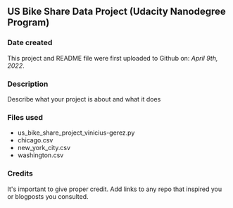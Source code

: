 ## US Bike Share Data Project (Udacity Nanodegree Program)

### Date created
This project and README file were first uploaded to Github on: *April 9th, 2022*.

### Description
Describe what your project is about and what it does

### Files used
- us_bike_share_project_vinicius-gerez.py
- chicago.csv
- new_york_city.csv
- washington.csv

### Credits
It's important to give proper credit. Add links to any repo that inspired you or blogposts you consulted.

